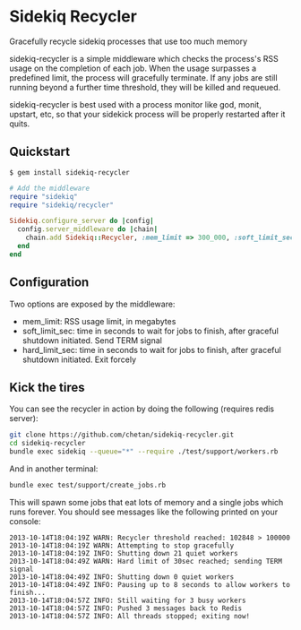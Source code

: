 # Sidekiq Recycler
Gracefully recycle sidekiq processes that use too much memory

sidekiq-recycler is a simple middleware which checks the process's RSS usage on
the completion of each job. When the usage surpasses a predefined limit, the process
will gracefully terminate. If any jobs are still running beyond a further time threshold,
they will be killed and requeued.

sidekiq-recycler is best used with a process monitor like god, monit, upstart,
etc, so that your sidekick process will be properly restarted after it quits.


## Quickstart

```
$ gem install sidekiq-recycler
```

```ruby
# Add the middleware
require "sidekiq"
require "sidekiq/recycler"

Sidekiq.configure_server do |config|
  config.server_middleware do |chain|
    chain.add Sidekiq::Recycler, :mem_limit => 300_000, :soft_limit_sec => 300, :hard_limit_sec => 600
  end
end
```


## Configuration

Two options are exposed by the middleware:

 * mem_limit: RSS usage limit, in megabytes
 * soft_limit_sec: time in seconds to wait for jobs to finish, after graceful shutdown initiated. Send TERM signal
 * hard_limit_sec: time in seconds to wait for jobs to finish, after graceful shutdown initiated. Exit forcely

## Kick the tires

You can see the recycler in action by doing the following (requires redis server):

```bash
git clone https://github.com/chetan/sidekiq-recycler.git
cd sidekiq-recycler
bundle exec sidekiq --queue="*" --require ./test/support/workers.rb
```

And in another terminal:

```bash
bundle exec test/support/create_jobs.rb
```

This will spawn some jobs that eat lots of memory and a single jobs which runs forever.
You should see messages like the following printed on your console:

```
2013-10-14T18:04:19Z WARN: Recycler threshold reached: 102848 > 100000
2013-10-14T18:04:19Z WARN: Attempting to stop gracefully
2013-10-14T18:04:19Z INFO: Shutting down 21 quiet workers
2013-10-14T18:04:49Z WARN: Hard limit of 30sec reached; sending TERM signal
2013-10-14T18:04:49Z INFO: Shutting down 0 quiet workers
2013-10-14T18:04:49Z INFO: Pausing up to 8 seconds to allow workers to finish...
2013-10-14T18:04:57Z INFO: Still waiting for 3 busy workers
2013-10-14T18:04:57Z INFO: Pushed 3 messages back to Redis
2013-10-14T18:04:57Z INFO: All threads stopped; exiting now!
```
